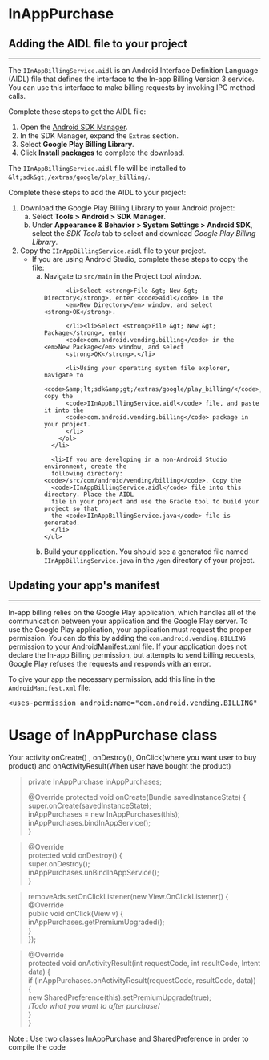 # InAppPurchase

<div class="dac-toggle dac-mobile"><h2 id="billing-add-aidl" data-toggle="section" style="padding-bottom: 0px;"><span class="dac-visible-mobile-inline-block"><i class="dac-toggle-expand dac-sprite dac-expand-more-black"></i><i class="dac-toggle-collapse dac-sprite dac-expand-less-black"></i></span>Adding the AIDL file to your project</h2><hr><div class="dac-toggle-content dac-expand"><div>

<p>The <code>IInAppBillingService.aidl</code> is an Android Interface Definition
Language (AIDL) file that defines the interface to the In-app Billing Version
3 service. You can use this interface to make billing requests by invoking IPC
method calls.</p>

<p>Complete these steps to get the AIDL file:</p>
<ol>
<li>Open the <a href="https://developer.android.com/tools/help/sdk-manager.html">Android SDK Manager</a>.</li>
<li>In the SDK Manager, expand the <code>Extras</code> section.</li>
<li>Select <strong>Google Play Billing Library</strong>.</li>
<li>Click <strong>Install packages</strong> to complete the download.</li>
</ol>
<p>The <code>IInAppBillingService.aidl</code> file will be installed to <code>&amp;lt;sdk&amp;gt;/extras/google/play_billing/</code>.</p>

<p>Complete these steps to add the AIDL to your project:</p>

<ol>
  <li>Download the Google Play Billing Library to your Android project:
      <ol type="a">
      <li>Select <strong>Tools &gt; Android &gt; SDK Manager</strong>.</li>
      <li>Under <strong>Appearance &amp; Behavior &gt; System Settings &gt; Android SDK</strong>,
          select the <em>SDK Tools</em> tab to select and download <em>Google Play Billing
          Library</em>.</li></ol>
  </li><li>Copy the <code>IInAppBillingService.aidl</code> file to your project.
    <ul>
      <li>If you are using Android Studio, complete these steps to copy the file:
        <ol type="a">
          <li>Navigate to <code>src/main</code> in the Project tool window.</li>

          <li>Select <strong>File &gt; New &gt; Directory</strong>, enter <code>aidl</code> in the
          <em>New Directory</em> window, and select <strong>OK</strong>.

          </li><li>Select <strong>File &gt; New &gt; Package</strong>, enter
          <code>com.android.vending.billing</code> in the <em>New Package</em> window, and select
          <strong>OK</strong>.</li>

          <li>Using your operating system file explorer, navigate to
          <code>&amp;lt;sdk&amp;gt;/extras/google/play_billing/</code>, copy the
          <code>IInAppBillingService.aidl</code> file, and paste it into the
          <code>com.android.vending.billing</code> package in your project.
          </li>
        </ol>
      </li>

      <li>If you are developing in a non-Android Studio environment, create the
      following directory: <code>/src/com/android/vending/billing</code>. Copy the
      <code>IInAppBillingService.aidl</code> file into this directory. Place the AIDL
      file in your project and use the Gradle tool to build your project so that
      the <code>IInAppBillingService.java</code> file is generated.
      </li>
    </ul>
  </li>

  <li>Build your application. You should see a generated file named <code>IInAppBillingService.java</code> in the <code>/gen</code> directory of your project.
  </li>
</ol>

</div></div></div>

<div class="dac-toggle dac-mobile is-expanded"><h2 id="billing-permission" data-toggle="section" style="padding-bottom: 0px;"><span class="dac-visible-mobile-inline-block"><i class="dac-toggle-expand dac-sprite dac-expand-more-black"></i><i class="dac-toggle-collapse dac-sprite dac-expand-less-black"></i></span>Updating your app's manifest</h2><hr><div class="dac-toggle-content dac-expand"><div>

<p>
  In-app billing relies on the Google Play application, which handles all
  of the communication between your application and the Google Play server. To use the
  Google Play application, your application must request the proper permission.
  You can do this by adding the <code>com.android.vending.BILLING</code> permission
  to your AndroidManifest.xml file. If your application does not declare the
  In-app Billing permission, but attempts to send billing requests, Google Play
  refuses the requests and responds with an error.
</p>

<p>
  To give your app the necessary permission, add this line in the <code>AndroidManifest.xml</code> file:
</p>

<pre class="prettyprint"><span class="tag">&lt;uses-permission</span><span class="pln"> </span><span class="atn">android:name</span><span class="pun">=</span><span class="atv">"com.android.vending.BILLING"</span><span class="pln"> </span><span class="tag">/&gt;</span></pre>

</div></div></div>


# Usage of InAppPurchase class

Your activity onCreate() , onDestroy(), OnClick(where you want user to buy product) and onActivityResult(When user have bought the product)


> private InAppPurchase inAppPurchases;
>
> @Override
>    protected void onCreate(Bundle savedInstanceState) { </br>
>        super.onCreate(savedInstanceState);  </br>
>        inAppPurchases = new InAppPurchases(this); </br>
>        inAppPurchases.bindInAppService(); </br>
>    } </br>
    
> @Override </br>
>    protected void onDestroy() { </br>
>        super.onDestroy(); </br>
>        inAppPurchases.unBindInAppService(); </br>
> }

> removeAds.setOnClickListener(new View.OnClickListener() {  </br>
>            @Override  </br>
>            public void onClick(View v) {  </br>
>                  inAppPurchases.getPremiumUpgraded();  </br>
>            }  </br>
>        });  </br>

> @Override </br>
>    protected void onActivityResult(int requestCode, int resultCode, Intent data) { </br>
>         if (inAppPurchases.onActivityResult(requestCode, resultCode, data)) { </br>
>            new SharedPreference(this).setPremiumUpgrade(true); </br>
>            /*Todo what you want to after purchase*/ </br>
>        } </br>
>    } </br>

Note : Use two classes InAppPurchase and SharedPreference in order to compile the code 
